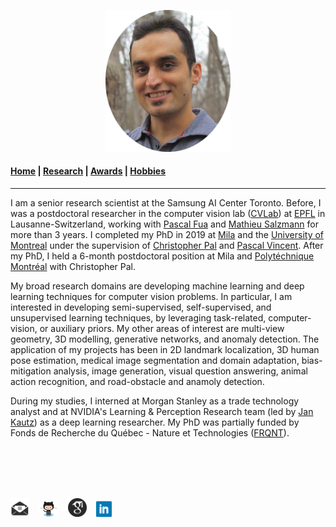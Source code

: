 <p align="center">
  <img src="Images/profile.jpg" width="200"/>
</p>

#### [Home](index.md) | [Research](research.md) | [Awards](awards.md) | [Hobbies](hobbies.md)

-----------------------------

I am a senior research scientist at the Samsung AI Center Toronto. Before, I was a postdoctoral researcher in the computer vision lab ([CVLab](https://www.epfl.ch/labs/cvlab/)) at [EPFL](https://www.epfl.ch/en/) in Lausanne-Switzerland, working with [Pascal Fua](https://people.epfl.ch/pascal.fua/bio?lang=en) and [Mathieu Salzmann](https://people.epfl.ch/mathieu.salzmann) for more than 3 years. 
I completed my PhD in 2019 at [Mila](https://mila.quebec/en/) and the [University of Montreal](http://www.umontreal.ca/en/) under the supervision of [Christopher Pal](https://scholar.google.ca/citations?user=1ScWJOoAAAAJ&hl=en) and [Pascal Vincent](https://scholar.google.com/citations?user=WBCKQMsAAAAJ). After my PhD, I held a 6-month postdoctoral position at Mila and [Polytéchnique Montréal](https://www.polymtl.ca/en) with Christopher Pal.    

My broad research domains are developing machine learning and deep learning techniques for computer vision problems. In particular, I am interested in developing semi-supervised, self-supervised, and unsupervised learning techniques, by leveraging task-related, computer-vision, or auxiliary priors. My other areas of interest are multi-view geometry, 3D modelling, generative networks, and anomaly detection. The application of my projects has been in 2D landmark localization, 3D human pose estimation, medical image segmentation and domain adaptation, bias-mitigation analysis, image generation, visual question answering, animal action recognition, and road-obstacle and anamoly detection. 

During my studies, I interned at Morgan Stanley as a trade technology analyst and at NVIDIA's Learning & Perception Research team (led by [Jan Kautz](https://research.nvidia.com/person/jan-kautz)) as a deep learning researcher. My PhD was partially funded by Fonds de Recherche du Québec - Nature et Technologies ([FRQNT](http://www.frqnt.gouv.qc.ca/en/le-frqnt)).

<br/>
<br/>
<br/>
<br/>

<a href="mailto:sina.honari@epfl.ch"><img src="Images/social/email_bw.png" width="30"></a> &nbsp;&nbsp;
[<img src="Images/social/github_cat.png" width="30">](https://github.com/SinaHonari) &nbsp;&nbsp;
[<img src="Images/social/gscholar.png" width="30">](https://scholar.google.com/citations?user=8uou2n4AAAAJ&hl=en) &nbsp;&nbsp;
[<img src="Images/social/linkedin.png" width="25">](https://www.linkedin.com/in/sinahonari)
